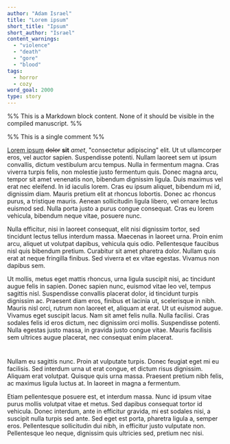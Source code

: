 ```yaml
---
author: "Adam Israel"
title: "Lorem ipsum"
short_title: "Ipsum"
short_author: "Israel"
content_warnings:
  - "violence"
  - "death"
  - "gore"
  - "blood"
tags:
  - horror
  - cozy
word_goal: 2000
type: story
---
```


%%
This is a Markdown block content. None of it should be visible in the compiled manuscript.
%%

%% This is a single comment %%

<!-- This is an HTML comment block -->

[Lorem ipsum](https://www.lipsum.com/) ~~dolor~~ **sit** _amet_, "consectetur adipiscing" elit. Ut ut ullamcorper eros, vel auctor sapien. Suspendisse potenti. Nullam laoreet sem ut ipsum convallis, dictum vestibulum arcu tempus. Nulla in fermentum magna. Cras viverra turpis felis, non molestie justo fermentum quis. Donec magna arcu, tempor sit amet venenatis non, bibendum dignissim ligula. Duis maximus vel erat nec eleifend. In id iaculis lorem. Cras eu ipsum aliquet, bibendum mi id, dignissim diam. Mauris pretium elit at rhoncus lobortis. Donec ac rhoncus purus, a tristique mauris. Aenean sollicitudin ligula libero, vel ornare lectus euismod sed. Nulla porta justo a purus congue consequat. Cras eu lorem vehicula, bibendum neque vitae, posuere nunc.

Nulla efficitur, nisi in laoreet consequat, elit nisi dignissim tortor, sed tincidunt lectus tellus interdum massa. Maecenas in laoreet urna. Proin enim arcu, aliquet ut volutpat dapibus, vehicula quis odio. Pellentesque faucibus nisl quis bibendum pretium. Curabitur sit amet pharetra dolor. Nullam quis erat at neque fringilla finibus. Sed viverra et ex vitae egestas. Vivamus non dapibus sem.

Ut mollis, metus eget mattis rhoncus, urna ligula suscipit nisi, ac tincidunt augue felis in sapien. Donec sapien nunc, euismod vitae leo vel, tempus sagittis nisl. Suspendisse convallis placerat dolor, id tincidunt turpis dignissim ac. Praesent diam eros, finibus et lacinia ut, scelerisque in nibh. Mauris nisl orci, rutrum non laoreet et, aliquam at erat. Ut ut euismod augue. Vivamus eget suscipit lacus. Nam sit amet felis nulla. Nulla facilisi. Cras sodales felis id eros dictum, nec dignissim orci mollis. Suspendisse potenti. Nulla egestas justo massa, in gravida justo congue vitae. Mauris facilisis sem ultrices augue placerat, nec consequat enim placerat.

#

Nullam eu sagittis nunc. Proin at vulputate turpis. Donec feugiat eget mi eu facilisis. Sed interdum urna ut erat congue, et dictum risus dignissim. Aliquam erat volutpat. Quisque quis urna massa. Praesent pretium nibh felis, ac maximus ligula luctus at. In laoreet in magna a fermentum.

Etiam pellentesque posuere est, et interdum massa. Nunc id ipsum vitae purus mollis volutpat vitae et metus. Sed dapibus consequat tortor id vehicula. Donec interdum, ante in efficitur gravida, mi est sodales nisi, a suscipit nulla turpis sed ante. Sed eget est porta, pharetra ligula a, semper eros. Pellentesque sollicitudin dui nibh, in efficitur justo vulputate non. Pellentesque leo neque, dignissim quis ultricies sed, pretium nec nisi.

